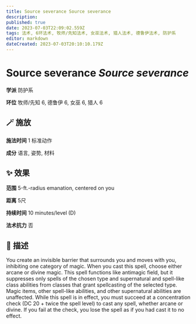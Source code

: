 ```yaml
---
title: Source severance Source severance
description: 
published: true
date: 2023-07-03T22:09:02.559Z
tags: 法术, 6环法术, 牧师/先知法术, 女巫法术, 猎人法术, 德鲁伊法术, 防护系
editor: markdown
dateCreated: 2023-07-03T20:10:10.179Z
---
```


# **Source severance** *Source severance*

**学派** 防护系 

**环位** 牧师/先知 6, 德鲁伊 6, 女巫 6, 猎人 6

## 🪄 施放

**施法时间** 1 标准动作

**成分** 语言, 姿势, 材料

## ✨ 效果  

**范围** 5-ft.-radius emanation, centered on you

**距离** 5尺  

**持续时间** 10 minutes/level (D) 

**法术抗力** 否

## 📖 描述

You create an invisible barrier that surrounds you and moves with you, inhibiting one category of magic. When you cast this spell, choose either arcane or divine magic. This spell functions like antimagic field, but it suppresses only spells of the chosen type and supernatural and spell-like class abilities from classes that grant spellcasting of the selected type. Magic items, other spell-like abilities, and other supernatural abilities are unaffected.  While this spell is in effect, you must succeed at a concentration check (DC 20 + twice the spell level) to cast any spell, whether arcane or divine. If you fail at the check, you lose the spell as if you had cast it to no effect.
    